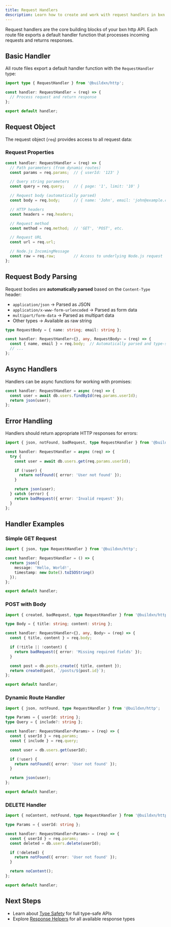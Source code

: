 ```yaml
---
title: Request Handlers
description: Learn how to create and work with request handlers in bxn http
---
```


Request handlers are the core building blocks of your bxn http API. Each route file exports a default handler function that processes incoming requests and returns responses.

## Basic Handler

All route files export a default handler function with the `RequestHandler` type:

```typescript
import type { RequestHandler } from '@buildxn/http';

const handler: RequestHandler = (req) => {
  // Process request and return response
};

export default handler;
```

## Request Object

The request object (`req`) provides access to all request data:

### Request Properties

```typescript
const handler: RequestHandler = (req) => {
  // Path parameters (from dynamic routes)
  const params = req.params;  // { userId: '123' }

  // Query string parameters
  const query = req.query;    // { page: '1', limit: '10' }

  // Request body (automatically parsed)
  const body = req.body;      // { name: 'John', email: 'john@example.com' }

  // HTTP headers
  const headers = req.headers;

  // Request method
  const method = req.method;  // 'GET', 'POST', etc.

  // Request URL
  const url = req.url;

  // Node.js IncomingMessage
  const raw = req.raw;        // Access to underlying Node.js request
};
```

## Request Body Parsing

Request bodies are **automatically parsed** based on the `Content-Type` header:

- `application/json` → Parsed as JSON
- `application/x-www-form-urlencoded` → Parsed as form data
- `multipart/form-data` → Parsed as multipart data
- Other types → Available as raw string

```typescript
type RequestBody = { name: string; email: string };

const handler: RequestHandler<{}, any, RequestBody> = (req) => {
  const { name, email } = req.body;  // Automatically parsed and type-safe
  // ...
};
```

## Async Handlers

Handlers can be async functions for working with promises:

```typescript
const handler: RequestHandler = async (req) => {
  const user = await db.users.findById(req.params.userId);
  return json(user);
};
```

## Error Handling

Handlers should return appropriate HTTP responses for errors:

```typescript
import { json, notFound, badRequest, type RequestHandler } from '@buildxn/http';

const handler: RequestHandler = async (req) => {
  try {
    const user = await db.users.get(req.params.userId);

    if (!user) {
      return notFound({ error: 'User not found' });
    }

    return json(user);
  } catch (error) {
    return badRequest({ error: 'Invalid request' });
  }
};
```

## Handler Examples

### Simple GET Request

```typescript
import { json, type RequestHandler } from '@buildxn/http';

const handler: RequestHandler = () => {
  return json({
    message: 'Hello, World!',
    timestamp: new Date().toISOString()
  });
};

export default handler;
```

### POST with Body

```typescript
import { created, badRequest, type RequestHandler } from '@buildxn/http';

type Body = { title: string; content: string };

const handler: RequestHandler<{}, any, Body> = (req) => {
  const { title, content } = req.body;

  if (!title || !content) {
    return badRequest({ error: 'Missing required fields' });
  }

  const post = db.posts.create({ title, content });
  return created(post, `/posts/${post.id}`);
};

export default handler;
```

### Dynamic Route Handler

```typescript
import { json, notFound, type RequestHandler } from '@buildxn/http';

type Params = { userId: string };
type Query = { include?: string };

const handler: RequestHandler<Params> = (req) => {
  const { userId } = req.params;
  const { include } = req.query;

  const user = db.users.get(userId);

  if (!user) {
    return notFound({ error: 'User not found' });
  }

  return json(user);
};

export default handler;
```

### DELETE Handler

```typescript
import { noContent, notFound, type RequestHandler } from '@buildxn/http';

type Params = { userId: string };

const handler: RequestHandler<Params> = (req) => {
  const { userId } = req.params;
  const deleted = db.users.delete(userId);

  if (!deleted) {
    return notFound({ error: 'User not found' });
  }

  return noContent();
};

export default handler;
```

## Next Steps

- Learn about [Type Safety](../../core/type-safety/) for full type-safe APIs
- Explore [Response Helpers](../../reference/response-helpers/) for all available response types

